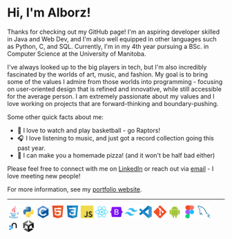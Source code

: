 # Hi, I'm Alborz!
Thanks for checking out my GitHub page! I'm an aspiring developer skilled in Java and Web Dev, and I'm also well equipped in other languages such as Python, C, and SQL. Currently, I'm in my 4th year pursuing a BSc. in Computer Science at the University of Manitoba.

I've always looked up to the big players in tech, but I'm also incredibly fascinated by the worlds of art, music, and fashion. My goal is to bring some of the values I admire from those worlds into programming - focusing on user-oriented design that is refined and innovative, while still accessible for the average person. I am extremely passionate about my values and I love working on projects that are forward-thinking and boundary-pushing.

Some other quick facts about me:
- 🏀 I love to watch and play basketball - go Raptors!
- 🎧 I love listening to music, and just got a record collection going this past year.
- 🍕 I can make you a homemade pizza! (and it won't be half bad either)

Please feel free to connect with me on [LinkedIn](https://www.linkedin.com/in/alborzk) or reach out via [email](mailto:khakbaza@myumanitoba.ca) - I love meeting new people!

For more information, see my [portfolio website](https://www.alborzk.me).

---

<p>
  <img src="https://raw.githubusercontent.com/devicons/devicon/master/icons/java/java-original.svg" alt="java" width="30" height="30"/>
  <img src="https://raw.githubusercontent.com/devicons/devicon/master/icons/python/python-original.svg" alt="python" width="30" height="30"/>
  <img src="https://raw.githubusercontent.com/devicons/devicon/master/icons/c/c-original.svg" alt="c" width="30" height="30"/>  
  <img src="https://raw.githubusercontent.com/devicons/devicon/master/icons/html5/html5-original.svg" alt="html5" width="30" height="30"/>
  <img src="https://raw.githubusercontent.com/devicons/devicon/master/icons/css3/css3-original.svg" alt="css3" width="30" height="30"/>
  <img src="https://raw.githubusercontent.com/devicons/devicon/master/icons/javascript/javascript-original.svg" alt="javascript" width="30" height="30"/> 
  <img src="https://raw.githubusercontent.com/devicons/devicon/master/icons/react/react-original.svg" alt="react" width="30" height="30"/> 
  <img src="https://raw.githubusercontent.com/devicons/devicon/master/icons/bootstrap/bootstrap-original.svg" alt="bootstrap" width="30" height="30"/>
  <img src="https://raw.githubusercontent.com/devicons/devicon/master/icons/tailwindcss/tailwindcss-plain.svg" alt="tailwindcss" width="30" height="30"/>
  <img src="https://raw.githubusercontent.com/devicons/devicon/master/icons/vscode/vscode-original.svg" alt="vscode" width="30" height="30"/>   
  <img src="https://raw.githubusercontent.com/devicons/devicon/master/icons/git/git-original.svg" alt="git" width="30" height="30"/>  
  <img src="https://raw.githubusercontent.com/devicons/devicon/master/icons/android/android-plain.svg" alt="androidstudio" width="30" height="30"/>
  <img src="https://raw.githubusercontent.com/devicons/devicon/master/icons/figma/figma-original.svg" alt="figma" width="30" height="30"/>  
  <img src="https://raw.githubusercontent.com/devicons/devicon/master/icons/mysql/mysql-original.svg" alt="mysql" width="30" height="30"/>
  <img src="https://raw.githubusercontent.com/devicons/devicon/master/icons/neo4j/neo4j-original.svg" alt="neo4j" width="30" height="30"/>  
  <img src="https://raw.githubusercontent.com/devicons/devicon/master/icons/unity/unity-original.svg" alt="unity" width="30" height="30"/> 
  </p>

<!-- #### Languages
<p>
  <img src="https://raw.githubusercontent.com/devicons/devicon/master/icons/java/java-original.svg" alt="java" width="30" height="30"/>
  <img src="https://raw.githubusercontent.com/devicons/devicon/master/icons/python/python-original.svg" alt="python" width="30" height="30"/>
  <img src="https://raw.githubusercontent.com/devicons/devicon/master/icons/c/c-original.svg" alt="c" width="30" height="30"/>  
  <img src="https://raw.githubusercontent.com/devicons/devicon/master/icons/html5/html5-original.svg" alt="html5" width="30" height="30"/>
  <img src="https://raw.githubusercontent.com/devicons/devicon/master/icons/css3/css3-original.svg" alt="css3" width="30" height="30"/>
  <img src="https://raw.githubusercontent.com/devicons/devicon/master/icons/javascript/javascript-original.svg" alt="javascript" width="30" height="30"/> 
</p>

#### Libraries & Frameworks
<p>

  <img src="https://raw.githubusercontent.com/devicons/devicon/master/icons/react/react-original.svg" alt="react" width="30" height="30"/>
  <img src="https://raw.githubusercontent.com/devicons/devicon/master/icons/nextjs/nextjs-line.svg" alt="nextjs" width="30" height="30"/>  
  <img src="https://raw.githubusercontent.com/devicons/devicon/master/icons/bootstrap/bootstrap-original.svg" alt="bootstrap" width="30" height="30"/>
  <img src="https://raw.githubusercontent.com/devicons/devicon/master/icons/tailwindcss/tailwindcss-plain.svg" alt="tailwindcss" width="30" height="30"/>
  <img src="https://raw.githubusercontent.com/devicons/devicon/master/icons/numpy/numpy-original.svg" alt="numpy" width="30" height="30"/>
  <img src="https://raw.githubusercontent.com/devicons/devicon/master/icons/pandas/pandas-original.svg" alt="pandas" width="30" height="30"/>  
</p> 

#### Tools
<p> 
  <img src="https://raw.githubusercontent.com/devicons/devicon/master/icons/vscode/vscode-original.svg" alt="vscode" width="30" height="30"/>   
  <img src="https://raw.githubusercontent.com/devicons/devicon/master/icons/git/git-original.svg" alt="git" width="30" height="30"/>  
  <img src="https://raw.githubusercontent.com/devicons/devicon/master/icons/android/android-plain.svg" alt="androidstudio" width="30" height="30"/>
  <img src="https://raw.githubusercontent.com/devicons/devicon/master/icons/mysql/mysql-original.svg" alt="mysql" width="30" height="30"/>
  <img src="https://raw.githubusercontent.com/devicons/devicon/master/icons/neo4j/neo4j-original.svg" alt="neo4j" width="30" height="30"/>  
  <img src="https://raw.githubusercontent.com/devicons/devicon/master/icons/figma/figma-original.svg" alt="figma" width="30" height="30"/>
  <img src="https://raw.githubusercontent.com/devicons/devicon/master/icons/unity/unity-original.svg" alt="unity" width="30" height="30"/> 
</p> -->
  
<!-- ### On My Radar
<p> 
  <img src="https://raw.githubusercontent.com/devicons/devicon/master/icons/csharp/csharp-original.svg" alt="csharp" width="30" height="30"/>
  <img src="https://raw.githubusercontent.com/devicons/devicon/master/icons/cplusplus/cplusplus-original.svg" alt="cplusplus" width="30" height="30"/>
  <img src="https://raw.githubusercontent.com/devicons/devicon/master/icons/angularjs/angularjs-original.svg" alt="angular" width="30" height="30"/>
  <img src="https://raw.githubusercontent.com/devicons/devicon/master/icons/django/django-plain.svg" alt="django" width="30" height="30"/>
  <img src="https://raw.githubusercontent.com/devicons/devicon/master/icons/docker/docker-original.svg" alt="docker" width="30" height="30"/>
</p> -->

